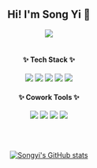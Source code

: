 <div align="center"><h2> Hi! I'm Song Yi 💖</h2><a href="https://hits.seeyoufarm.com"><img src="https://hits.seeyoufarm.com/api/count/incr/badge.svg?url=https%3A%2F%2Fgithub.com%2Fthddlmy&count_bg=%23F36F92&title_bg=%23555555&icon=github.svg&icon_color=%23E7E7E7&title=hits&edge_flat=false"/></a></div>
<br>
<div align="center">
  <h4>✨ Tech Stack ✨</h4>
  <img src="https://img.shields.io/badge/HTML5-E34F26?style=flat-square&logo=HTML5&logoColor=white"/>
  <img src="https://img.shields.io/badge/CSS3-1572B6?style=flat-square&logo=CSS3&logoColor=white"/>
  <img src="https://img.shields.io/badge/JavaScript-F7DF1E?style=flat-square&logo=JavaScript&logoColor=white"/>
  <img src="https://img.shields.io/badge/React-61DAFB?style=flat-square&logo=React&logoColor=white"/>
  <img src="https://img.shields.io/badge/TypeScript-3178C6?style=flat-square&logo=TypeScript&logoColor=white"/>

<br>

  <h4>✨ Cowork Tools ✨</h4>
  <img src="https://img.shields.io/badge/GitHub-181717?style=flat-square&logo=GitHub&logoColor=white"/>
  <img src="https://img.shields.io/badge/Notion-000000?style=flat-square&logo=Notion&logoColor=white"/>
  <img src="https://img.shields.io/badge/Jira-0052CC?style=flat-square&logo=Jira&logoColor=white"/>
  <img src="https://img.shields.io/badge/Slack-4A154B?style=flat-square&logo=Slack&logoColor=white"/>

<br><br>

[![Songyi's GitHub stats](https://github-readme-stats.vercel.app/api?username=thddlmy&count_private=true&show_icons=true&theme=dracula)](https://github.com/anuraghazra/github-readme-stats)
</div>
